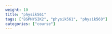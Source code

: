 ```yaml
---
weight: 10
title: "physik561"
tags: ["BSPHYSIK2", "physik561", "physik560"]
categories: ["course"]
---
```

